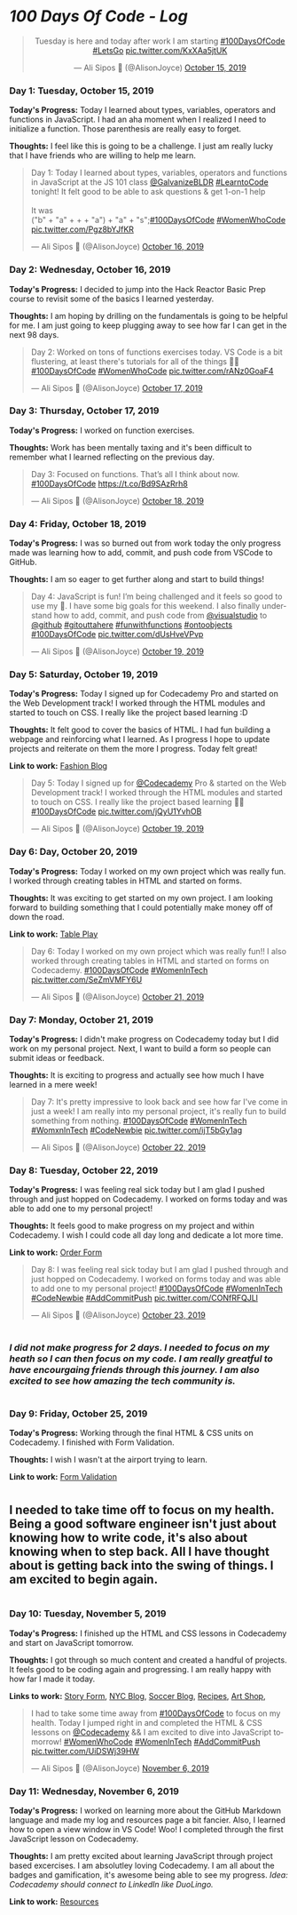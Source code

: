 # <em>**100 Days Of Code - Log**</em>
<center><blockquote class="twitter-tweet"><p lang="en" dir="ltr">Tuesday is here and today after work I am starting <a href="https://twitter.com/hashtag/100DaysOfCode?src=hash&amp;ref_src=twsrc%5Etfw">#100DaysOfCode</a> <a href="https://twitter.com/hashtag/LetsGo?src=hash&amp;ref_src=twsrc%5Etfw">#LetsGo</a> <a href="https://t.co/KxXAa5jtUK">pic.twitter.com/KxXAa5jtUK</a></p>&mdash; Ali Sipos 🥑 (@AlisonJoyce) <a href="https://twitter.com/AlisonJoyce/status/1184106972947157001?ref_src=twsrc%5Etfw">October 15, 2019</a></blockquote> <script async src="https://platform.twitter.com/widgets.js" charset="utf-8"></script></center>

### **Day 1: Tuesday, October 15, 2019**

**Today's Progress:** 
Today I learned about types, variables, operators and functions in JavaScript. I had an aha moment when I realized I need to initialize a function. Those parenthesis are really easy to forget.

**Thoughts:** 
I feel like this is going to be a challenge. I just am really lucky that I have friends who are willing to help me learn. 
<!-- Tweet --->
<blockquote class="twitter-tweet"><p lang="en" dir="ltr">Day 1: Today I learned about types, variables, operators and functions in JavaScript at the JS 101 class <a href="https://twitter.com/galvanizeBLDR?ref_src=twsrc%5Etfw">@GalvanizeBLDR</a> <a href="https://twitter.com/hashtag/LearntoCode?src=hash&amp;ref_src=twsrc%5Etfw">#LearntoCode</a> tonight! It felt good to be able to ask questions &amp; get 1-on-1 help<br><br>It was<br>(&quot;b&quot; + &quot;a&quot; + + + &quot;a&quot;) + &quot;a&quot; + &quot;s&quot;;<a href="https://twitter.com/hashtag/100DaysOfCode?src=hash&amp;ref_src=twsrc%5Etfw">#100DaysOfCode</a> <a href="https://twitter.com/hashtag/WomenWhoCode?src=hash&amp;ref_src=twsrc%5Etfw">#WomenWhoCode</a> <a href="https://t.co/Pgz8bYJfKR">pic.twitter.com/Pgz8bYJfKR</a></p>&mdash; Ali Sipos 🥑 (@AlisonJoyce) <a href="https://twitter.com/AlisonJoyce/status/1184327161664040961?ref_src=twsrc%5Etfw">October 16, 2019</a></blockquote> <script async src="https://platform.twitter.com/widgets.js" charset="utf-8"></script>

### **Day 2: Wednesday, October 16, 2019**

**Today's Progress:** 
I decided to jump into the Hack Reactor Basic Prep course to revisit some of the basics I learned yesterday. 

**Thoughts:** 
I am hoping by drilling on the fundamentals is going to be helpful for me. I am just going to keep plugging away to see how far I can get in the next 98 days. 
<!-- Tweet --->
<blockquote class="twitter-tweet"><p lang="en" dir="ltr">Day 2: Worked on tons of functions exercises today. VS Code is a bit flustering, at least there&#39;s tutorials for all of the things 👩‍💻<a href="https://twitter.com/hashtag/100DaysOfCode?src=hash&amp;ref_src=twsrc%5Etfw">#100DaysOfCode</a> <a href="https://twitter.com/hashtag/WomenWhoCode?src=hash&amp;ref_src=twsrc%5Etfw">#WomenWhoCode</a> <a href="https://t.co/rANz0GoaF4">pic.twitter.com/rANz0GoaF4</a></p>&mdash; Ali Sipos 🥑 (@AlisonJoyce) <a href="https://twitter.com/AlisonJoyce/status/1184716793924866048?ref_src=twsrc%5Etfw">October 17, 2019</a></blockquote> <script async src="https://platform.twitter.com/widgets.js" charset="utf-8"></script>

### **Day 3: Thursday, October 17, 2019**

**Today's Progress:** 
I worked on function exercises.

**Thoughts:** 
Work has been mentally taxing and it's been difficult to remember what I learned reflecting on the previous day. 
<!-- Tweet --->
<blockquote class="twitter-tweet"><p lang="en" dir="ltr">Day 3: Focused on functions. That’s all I think about now. <a href="https://twitter.com/hashtag/100DaysOfCode?src=hash&amp;ref_src=twsrc%5Etfw">#100DaysOfCode</a> <a href="https://t.co/Bd9SAzRrh8">https://t.co/Bd9SAzRrh8</a></p>&mdash; Ali Sipos 🥑 (@AlisonJoyce) <a href="https://twitter.com/AlisonJoyce/status/1185019416154537984?ref_src=twsrc%5Etfw">October 18, 2019</a></blockquote> <script async src="https://platform.twitter.com/widgets.js" charset="utf-8"></script>

### **Day 4: Friday, October 18, 2019**

**Today's Progress:** 
I was so burned out from work today the only progress made was learning how to add, commit, and push code from VSCode to GitHub. 

**Thoughts:** 
I am so eager to get further along and start to build things! 
<!-- Tweet --->
<blockquote class="twitter-tweet"><p lang="en" dir="ltr">Day 4: JavaScript is fun! I’m being challenged and it feels so good to use my 🧠. I have some big goals for this weekend. I also finally understand how to add, commit, and push code from <a href="https://twitter.com/VisualStudio?ref_src=twsrc%5Etfw">@visualstudio</a> to <a href="https://twitter.com/github?ref_src=twsrc%5Etfw">@github</a> <a href="https://twitter.com/hashtag/gitouttahere?src=hash&amp;ref_src=twsrc%5Etfw">#gitouttahere</a> <a href="https://twitter.com/hashtag/funwithfunctions?src=hash&amp;ref_src=twsrc%5Etfw">#funwithfunctions</a> <a href="https://twitter.com/hashtag/ontoobjects?src=hash&amp;ref_src=twsrc%5Etfw">#ontoobjects</a> <a href="https://twitter.com/hashtag/100DaysOfCode?src=hash&amp;ref_src=twsrc%5Etfw">#100DaysOfCode</a> <a href="https://t.co/dUsHveVPvp">pic.twitter.com/dUsHveVPvp</a></p>&mdash; Ali Sipos 🥑 (@AlisonJoyce) <a href="https://twitter.com/AlisonJoyce/status/1185388019294949378?ref_src=twsrc%5Etfw">October 19, 2019</a></blockquote> <script async src="https://platform.twitter.com/widgets.js" charset="utf-8"></script>

### **Day 5: Saturday, October 19, 2019**

**Today's Progress:** 
Today I signed up for Codecademy Pro and started on the Web Development track! I worked through the HTML modules and started to touch on CSS. I really like the project based learning :D 

**Thoughts:** 
It felt good to cover the basics of HTML. I had fun building a webpage and reinforcing what I learned. As I progress I hope to update projects and reiterate on them the more I progress. Today felt great!

**Link to work:** [Fashion Blog](https://github.com/WildMountainAir/100-days-of-code/blob/master/practice-projects/fashionblog/fashionblogpp.html)
<!-- Tweet --->
<blockquote class="twitter-tweet"><p lang="en" dir="ltr">Day 5: Today I signed up for <a href="https://twitter.com/Codecademy?ref_src=twsrc%5Etfw">@Codecademy</a> Pro &amp; started on the Web Development track! I worked through the HTML modules and started to touch on CSS. I really like the project based learning 👩‍💻 <a href="https://twitter.com/hashtag/100DaysOfCode?src=hash&amp;ref_src=twsrc%5Etfw">#100DaysOfCode</a> <a href="https://t.co/jQyU1YvhOB">pic.twitter.com/jQyU1YvhOB</a></p>&mdash; Ali Sipos 🥑 (@AlisonJoyce) <a href="https://twitter.com/AlisonJoyce/status/1185669047154688000?ref_src=twsrc%5Etfw">October 19, 2019</a></blockquote> <script async src="https://platform.twitter.com/widgets.js" charset="utf-8"></script>

### **Day 6: Day, October 20, 2019**

**Today's Progress:** 
Today I worked on my own project which was really fun. I worked through creating tables in HTML and started on forms. 

**Thoughts:** 
It was exciting to get started on my own project. I am looking forward to building something that I could potentially make money off of down the road. 

**Link to work:** [Table Play](https://github.com/WildMountainAir/100-days-of-code/blob/master/practice-projects/tablespp/winefestpp.html)
<!-- Tweet --->
<blockquote class="twitter-tweet"><p lang="en" dir="ltr">Day 6: Today I worked on my own project which was really fun!! I also worked through creating tables in HTML and started on forms on Codecademy. <a href="https://twitter.com/hashtag/100DaysOfCode?src=hash&amp;ref_src=twsrc%5Etfw">#100DaysOfCode</a> <a href="https://twitter.com/hashtag/WomenInTech?src=hash&amp;ref_src=twsrc%5Etfw">#WomenInTech</a> <a href="https://t.co/SeZmVMFY6U">pic.twitter.com/SeZmVMFY6U</a></p>&mdash; Ali Sipos 🥑 (@AlisonJoyce) <a href="https://twitter.com/AlisonJoyce/status/1186107789459910656?ref_src=twsrc%5Etfw">October 21, 2019</a></blockquote> <script async src="https://platform.twitter.com/widgets.js" charset="utf-8"></script>

### **Day 7: Monday, October 21, 2019**

**Today's Progress:** 
I didn't make progress on Codecademy today but I did work on my personal project. Next, I want to build a form so people can submit ideas or feedback. 

**Thoughts:** 
It is exciting to progress and actually see how much I have learned in a mere week! 
<!-- Tweet --->
<blockquote class="twitter-tweet"><p lang="en" dir="ltr">Day 7: It&#39;s pretty impressive to look back and see how far I&#39;ve come in just a week! I am really into my personal project, it&#39;s really fun to build something from nothing. <a href="https://twitter.com/hashtag/100DaysOfCode?src=hash&amp;ref_src=twsrc%5Etfw">#100DaysOfCode</a> <a href="https://twitter.com/hashtag/WomenInTech?src=hash&amp;ref_src=twsrc%5Etfw">#WomenInTech</a> <a href="https://twitter.com/hashtag/WomxnInTech?src=hash&amp;ref_src=twsrc%5Etfw">#WomxnInTech</a> <a href="https://twitter.com/hashtag/CodeNewbie?src=hash&amp;ref_src=twsrc%5Etfw">#CodeNewbie</a> <a href="https://t.co/ijT5bGy1ag">pic.twitter.com/ijT5bGy1ag</a></p>&mdash; Ali Sipos 🥑 (@AlisonJoyce) <a href="https://twitter.com/AlisonJoyce/status/1186456199329239040?ref_src=twsrc%5Etfw">October 22, 2019</a></blockquote> <script async src="https://platform.twitter.com/widgets.js" charset="utf-8"></script>

### **Day 8: Tuesday, October 22, 2019**

**Today's Progress:** 
I was feeling real sick today but I am glad I pushed through and just hopped on Codecademy. I worked on forms today and was able to add one to my personal project!

**Thoughts:** 
It feels good to make progress on my project and within Codecademy. I wish I could code all day long and dedicate a lot more time. 

**Link to work:** [Order Form](https://github.com/WildMountainAir/100-days-of-code/blob/master/practice-projects/orderformpp/orderformpp.html)
<!-- Tweet --->
<blockquote class="twitter-tweet"><p lang="en" dir="ltr">Day 8: I was feeling real sick today but I am glad I pushed through and just hopped on Codecademy. I worked on forms today and was able to add one to my personal project! <a href="https://twitter.com/hashtag/100DaysOfCode?src=hash&amp;ref_src=twsrc%5Etfw">#100DaysOfCode</a> <a href="https://twitter.com/hashtag/WomenInTech?src=hash&amp;ref_src=twsrc%5Etfw">#WomenInTech</a> <a href="https://twitter.com/hashtag/CodeNewbie?src=hash&amp;ref_src=twsrc%5Etfw">#CodeNewbie</a> <a href="https://twitter.com/hashtag/AddCommitPush?src=hash&amp;ref_src=twsrc%5Etfw">#AddCommitPush</a> <a href="https://t.co/CONfRFQJLl">pic.twitter.com/CONfRFQJLl</a></p>&mdash; Ali Sipos 🥑 (@AlisonJoyce) <a href="https://twitter.com/AlisonJoyce/status/1186848894681878529?ref_src=twsrc%5Etfw">October 23, 2019</a></blockquote> <script async src="https://platform.twitter.com/widgets.js" charset="utf-8"></script>

#
###  <em>I did not make progress for 2 days. I needed to focus on my heath so I can then focus on my code. I am really greatful to have encourgaing friends through this journey. I am also excited to see how amazing the tech community is. </em>
#
### **Day 9: Friday, October 25, 2019**

**Today's Progress:** 
Working through the final HTML & CSS units on Codecademy. I finished with Form Validation.

**Thoughts:** 
I wish I wasn't at the airport trying to learn. 

**Link to work:** [Form Validation](https://github.com/WildMountainAir/100-days-of-code/blob/master/practice-projects/formvalidationpp/formvalidationapp.html)
# 
## I needed to take time off to focus on my health. Being a good software engineer isn't just about knowing how to write code, it's also about knowing when to step back. All I have thought about is getting back into the swing of things. I am excited to begin again. 
#
### **Day 10: Tuesday, November 5, 2019**

**Today's Progress:** 
I finished up the HTML and CSS lessons in Codecademy and start on JavaScript tomorrow.

**Thoughts:** 
I got through so much content and created a handful of projects. It feels good to be coding again and progressing. I am really happy with how far I made it today. 

**Links to work:** [Story Form](https://github.com/WildMountainAir/100-days-of-code/tree/master/practice-projects/storyformpp), [NYC Blog](https://github.com/WildMountainAir/100-days-of-code/tree/master/practice-projects/minipps/nycblogpp), [Soccer Blog](https://github.com/WildMountainAir/100-days-of-code/tree/master/practice-projects/minipps/soccerblogpp), [Recipes](https://github.com/WildMountainAir/100-days-of-code/tree/master/practice-projects/minipps/healthyrecipespp), [Art Shop](https://github.com/WildMountainAir/100-days-of-code/tree/master/practice-projects/dasmotopp),
<!-- Tweet --->
<blockquote class="twitter-tweet"><p lang="en" dir="ltr">I had to take some time away from <a href="https://twitter.com/hashtag/100DaysOfCode?src=hash&amp;ref_src=twsrc%5Etfw">#100DaysOfCode</a> to focus on my health. Today I jumped right in and completed the HTML &amp; CSS lessons on <a href="https://twitter.com/Codecademy?ref_src=twsrc%5Etfw">@Codecademy</a> &amp;&amp; I am excited to dive into JavaScript tomorrow! <a href="https://twitter.com/hashtag/WomenWhoCode?src=hash&amp;ref_src=twsrc%5Etfw">#WomenWhoCode</a> <a href="https://twitter.com/hashtag/WomenInTech?src=hash&amp;ref_src=twsrc%5Etfw">#WomenInTech</a> <a href="https://twitter.com/hashtag/AddCommitPush?src=hash&amp;ref_src=twsrc%5Etfw">#AddCommitPush</a> <a href="https://t.co/UiDSWj39HW">pic.twitter.com/UiDSWj39HW</a></p>&mdash; Ali Sipos 🥑 (@AlisonJoyce) <a href="https://twitter.com/AlisonJoyce/status/1191894275987894272?ref_src=twsrc%5Etfw">November 6, 2019</a></blockquote> <script async src="https://platform.twitter.com/widgets.js" charset="utf-8"></script>

### **Day 11: Wednesday, November 6, 2019**

**Today's Progress:** 
I worked on learning more about the GitHub Markdown language and made my log and resources page a bit fancier. Also, I learned how to open a view window in VS Code! Woo! I completed through the first JavaScript lesson on Codecademy.

**Thoughts:** 
I am pretty excited about learning JavaScript through project based excercises. I am absolutley loving Codecademy. I am all about the badges and gamification, it's awesome being able to see my progress. <em>Idea: Codecademy should connect to LinkedIn like DuoLingo.</em>

**Link to work:** [Resources](https://github.com/WildMountainAir/100-days-of-code/blob/master/resources/resources.md)


<!---
### **Day Num: Day, November 00, 2019**

**Today's Progress:** 


**Thoughts:** 


**Link to work:** [Story Form](https://github.com/WildMountainAir/100-days-of-code/tree/master/practice-projects/storyformpp)

!! Paste Tweet Embed link Here
#
--->
